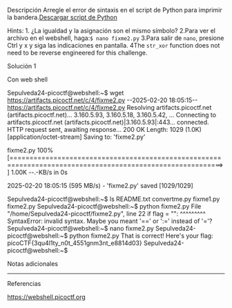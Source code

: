 Descripción
Arregle el error de sintaxis en el script de Python para imprimir la bandera.[Descargar script de Python](https://artifacts.picoctf.net/c/4/fixme2.py)

Hints:
1.⁠ ⁠¿La igualdad y la asignación son el mismo símbolo?
2.Para ver el archivo en el webshell, haga:`$ nano fixme2.py`
3.Para salir de `nano`, presione Ctrl y x y siga las indicaciones en pantalla.
4The `str_xor` function does not need to be reverse engineered for this challenge.

Solución 1

Con web shell

Sepulveda24-picoctf@webshell:~$ wget https://artifacts.picoctf.net/c/4/fixme2.py
--2025-02-20 18:05:15--  https://artifacts.picoctf.net/c/4/fixme2.py
Resolving artifacts.picoctf.net (artifacts.picoctf.net)... 3.160.5.93, 3.160.5.18, 3.160.5.42, ...
Connecting to artifacts.picoctf.net (artifacts.picoctf.net)|3.160.5.93|:443... connected.
HTTP request sent, awaiting response... 200 OK
Length: 1029 (1.0K) [application/octet-stream]
Saving to: 'fixme2.py'

fixme2.py                                         100%[===========================================================================================================>]   1.00K  --.-KB/s    in 0s      

2025-02-20 18:05:15 (595 MB/s) - 'fixme2.py' saved [1029/1029]

Sepulveda24-picoctf@webshell:~$ ls
README.txt  convertme.py  fixme1.py  fixme2.py
Sepulveda24-picoctf@webshell:~$ python fixme2.py 
  File "/home/Sepulveda24-picoctf/fixme2.py", line 22
    if flag = "":
       ^^^^^^^^^
SyntaxError: invalid syntax. Maybe you meant '==' or ':=' instead of '='?
Sepulveda24-picoctf@webshell:~$ nano fixme2.py 
Sepulveda24-picoctf@webshell:~$ python fixme2.py 
That is correct! Here's your flag: picoCTF{3qu4l1ty_n0t_4551gnm3nt_e8814d03}
Sepulveda24-picoctf@webshell:~$ 

Notas adicionales

-------------

Referencias

https://webshell.picoctf.org